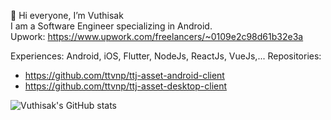 👋 Hi everyone, I’m Vuthisak
<br/>
I am a Software Engineer specializing in Android. <br/>
Upwork: https://www.upwork.com/freelancers/~0109e2c98d61b32e3a

Experiences: Android, iOS, Flutter, NodeJs, ReactJs, VueJs,...
Repositories:
  - https://github.com/ttvnp/ttj-asset-android-client
  - https://github.com/ttvnp/ttj-asset-desktop-client

![Vuthisak's GitHub stats](https://github-readme-stats.vercel.app/api?username=vuthisak&theme=transparent&show_icons=true)

<!---
Vuthisak/Vuthisak is a ✨ special ✨ repository because its `README.md` (this file) appears on your GitHub profile.
You can click the Preview link to take a look at your changes.
--->
